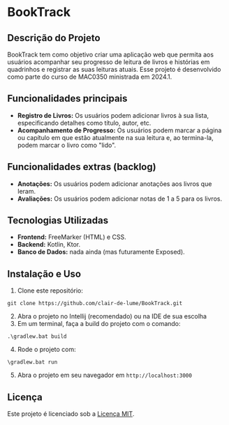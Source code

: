 # BookTrack

## Descrição do Projeto
BookTrack tem como objetivo criar uma aplicação web que permita aos usuários acompanhar seu progresso de leitura de livros e histórias em quadrinhos e registrar as suas leituras atuais. Esse projeto é desenvolvido como parte do curso de MAC0350 ministrada em 2024.1. 

## Funcionalidades principais
- **Registro de Livros:** Os usuários podem adicionar livros à sua lista, especificando detalhes como título, autor, etc.
- **Acompanhamento de Progresso:** Os usuários podem marcar a página ou capítulo em que estão atualmente na sua leitura e, ao termina-la, podem marcar o livro como "lido".

## Funcionalidades extras (backlog)
- **Anotações:** Os usuários podem adicionar anotações aos livros que leram.
- **Avaliações:** Os usuários podem adicionar notas de 1 a 5 para os livros.

## Tecnologias Utilizadas
- **Frontend:** FreeMarker (HTML) e CSS.
- **Backend:** Kotlin, Ktor.
- **Banco de Dados:** nada ainda (mas futuramente Exposed).

## Instalação e Uso
1. Clone este repositório:
```
git clone https://github.com/clair-de-lume/BookTrack.git
```
2. Abra o projeto no Intellij (recomendado) ou na IDE de sua escolha
3. Em um terminal, faça a build do projeto com o comando:
```
.\gradlew.bat build
```
4. Rode o projeto com:
```
\gradlew.bat run
```
5. Abra o projeto em seu navegador em `http://localhost:3000`
## Licença
Este projeto é licenciado sob a [Licença MIT](https://opensource.org/licenses/MIT).
